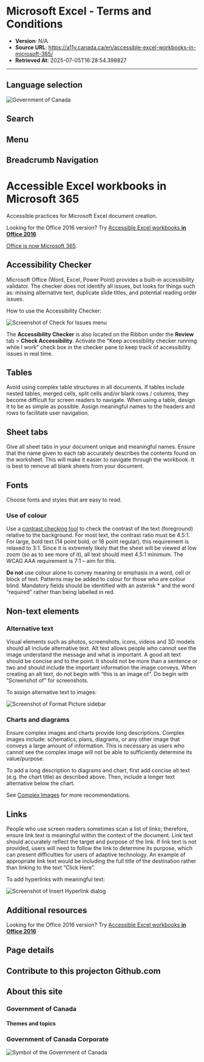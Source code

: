 # Microsoft Excel - Terms and Conditions

- **Version**: N/A
- **Source URL**: https://a11y.canada.ca/en/accessible-excel-workbooks-in-microsoft-365/
- **Retrieved At**: 2025-07-05T16:28:54.398827

---

## Language selection

![Government of Canada](https://www.canada.ca/etc/designs/canada//wet-boew/assets/sig-blk-en.svg)

## Search

## Menu

## Breadcrumb Navigation

# Accessible Excel workbooks in Microsoft 365

Accessible practices for Microsoft Excel document creation.

Looking for the Office 2016 version? Try [Accessible Excel workbooks  **in Office 2016**](/en/accessible-excel-workbooks-in-office-2016/)

[Office is now Microsoft 365](https://support.microsoft.com/en-us/office/office-is-now-microsoft-365-22eac811-08d6-4df3-92dd-77f193e354a5).

## Accessibility Checker

Microsoft Office (Word, Excel, Power Point) provides a built-in accessibility validator. The checker does not identify all issues, but looks for things such as: missing alternative text, duplicate slide titles, and potential reading order issues.

How to use the Accessibility Checker:

![Screenshot of Check for Issues menu](../../img/en/office365/excel-365-001.jpg)

The **Accessibility Checker** is also located on the Ribbon under the **Review** tab > **Check Accessibility**. Activate the "Keep accessibility checker running while I work" check box in the checker pane to keep track of accessibility issues in real time.

## Tables

Avoid using complex table structures in all documents. If tables include nested tables, merged cells, split cells and/or blank rows / columns, they become difficult for screen readers to navigate. When using a table, design it to be as simple as possible. Assign meaningful names to the headers and rows to facilitate user navigation.

## Sheet tabs

Give all sheet tabs in your document unique and meaningful names. Ensure that the name given to each tab accurately describes the contents found on the worksheet. This will make it easier to navigate through the workbook. It is best to remove all blank sheets from your document.

## Fonts

Choose fonts and styles that are easy to read.

### Use of colour

Use a [contrast checking tool](https://webaim.org/resources/contrastchecker/) to check the contrast of the text (foreground) relative to the background. For most text, the contrast ratio must be 4.5:1. For large, bold text (14 point bold, or 18 point regular), this requirement is relaxed to 3:1. Since it is extremely likely that the sheet will be viewed at low zoom (so as to see more of it), all text should meet 4.5:1 minimum. The WCAG AAA requirement is 7:1 – aim for this.

**Do not** use colour alone to convey meaning or emphasis in a word, cell or block of text. Patterns may be added to colour for those who are colour blind. Mandatory fields should be identified with an asterisk \* and the word “required” rather than being labelled in red.

## Non-text elements

### Alternative text

Visual elements such as photos, screenshots, icons, videos and 3D models should all include alternative text. Alt text allows people who cannot see the image understand the message and what is important. A good alt text should be concise and to the point. It should not be more than a sentence or two and should include the important information the image conveys. When creating an alt text, do not begin with “this is an image of”. Do begin with “Screenshot of” for screenshots.

To assign alternative text to images:

![Screenshot of Format Picture sidebar](../../img/en/office365/excel-365-002.jpg)

### Charts and diagrams

Ensure complex images and charts provide long descriptions. Complex images include: schematics, plans, diagrams, or any other image that conveys a large amount of information. This is necessary as users who cannot see the complex image will not be able to sufficiently determine its value/purpose.

To add a long description to diagrams and chart, first add concise alt text (e.g. the chart title) as described above. Then, include a longer text alternative below the chart.

See [Complex Images](https://www.w3.org/WAI/tutorials/images/complex/) for more recommendations.

## Links

People who use screen readers sometimes scan a list of links; therefore, ensure link text is meaningful within the context of the document. Link text should accurately reflect the target and purpose of the link. If link text is not provided, users will need to follow the link to determine its purpose, which can present difficulties for users of adaptive technology. An example of appropriate link text would be including the full title of the destination rather than linking to the text “Click Here”.

To add hyperlinks with meaningful text:

![Screenshot of Insert Hyperlink dialog](../../img/en/office365/excel-365-003.jpg)

## Additional resources

Looking for the Office 2016 version? Try [Accessible Excel workbooks  **in Office 2016**](/en/accessible-excel-workbooks-in-office-2016/)

## Page details

## Contribute to this projecton Github.com

## About this site

### Government of Canada

#### Themes and topics

### Government of Canada Corporate

![Symbol of the Government of Canada](https://wet-boew.github.io/themes-dist/GCWeb/GCWeb/assets/wmms-blk.svg)
